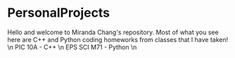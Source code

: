 # PersonalProjects
Hello and welcome to Miranda Chang's repository. Most of what you see here are C++ and Python coding homeworks from classes that I have taken! \n
PIC 10A - C++ \n
EPS SCI M71 - Python \n
